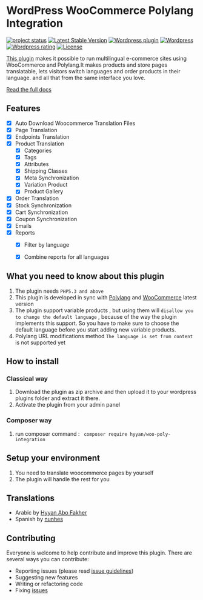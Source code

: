 # WordPress WooCommerce Polylang Integration

[![project status](http://www.repostatus.org/badges/latest/active.svg)](http://www.gitchecker.com/hyyan/woo-poly-integration)
[![Latest Stable Version](https://poser.pugx.org/hyyan/woo-poly-integration/v/stable.svg)](https://packagist.org/packages/hyyan/woo-poly-integration)
[![Wordpress plugin](http://img.shields.io/wordpress/plugin/v/woo-poly-integration.svg)](https://wordpress.org/plugins/woo-poly-integration/)
[![Wordpress](http://img.shields.io/wordpress/plugin/dt/woo-poly-integration.svg)](https://wordpress.org/plugins/woo-poly-integration/)
[![Wordpress rating](http://img.shields.io/wordpress/plugin/r/woo-poly-integration.svg)](https://wordpress.org/plugins/woo-poly-integration/)
[![License](https://poser.pugx.org/hyyan/woo-poly-integration/license.svg)](https://packagist.org/packages/hyyan/woo-poly-integration)

[This plugin](https://github.com/hyyan/woo-poly-integration/) makes it possible to run multilingual e-commerce sites using
WooCommerce and Polylang.It makes products and store pages translatable, lets
visitors switch languages and order products in their language. and all that from
the same interface you love.

[Read the full docs](https://github.com/hyyan/woo-poly-integration/wiki)

## Features

- [x] Auto Download Woocommerce Translation Files
- [x] Page Translation
- [x] Endpoints Translation
- [x] Product Translation
  - [x] Categories
  - [x] Tags
  - [x] Attributes
  - [x] Shipping Classes
  - [x] Meta Synchronization
  - [x] Variation Product
  - [x] Product Gallery
- [x] Order Translation
- [x] Stock Synchronization
- [x] Cart Synchronization
- [x] Coupon Synchronization
- [x] Emails
- [x] Reports
  - [x] Filter by language
  - [x] Combine reports for all languages


## What you need to know about this plugin

1. The plugin needs `PHP5.3 and above`
2. This plugin is developed in sync with [Polylang](https://wordpress.org/plugins/polylang)
   and [WooCommerce](https://wordpress.org/plugins/woocommerce/) latest version
3. The plugin support variable products , but using them will `disallow you to
   change the default language` , because of the way the plugin implements this
   support. So you have to make sure to choose the default language before you start
   adding new variable products.
4. Polylang URL modifications method `The language is set from content` is not
   supported yet

## How to install

### Classical way

1. Download the plugin as zip archive and then upload it to your wordpress plugins folder and
extract it there.
2. Activate the plugin from your admin panel

### Composer way

1. run composer command : ``` composer require hyyan/woo-poly-integration```

## Setup your environment

1. You need to translate woocommerce pages by yourself
2. The plugin will handle the rest for you

## Translations

* Arabic by [Hyyan Abo Fakher](https://github.com/hyyan)
* Spanish by [nunhes](https://github.com/nunhes)

## Contributing

Everyone is welcome to help contribute and improve this plugin. There are several
ways you can contribute:

* Reporting issues (please read [issue guidelines](https://github.com/necolas/issue-guidelines))
* Suggesting new features
* Writing or refactoring code
* Fixing [issues](https://github.com/hyyan/woo-poly-integration/issues)
